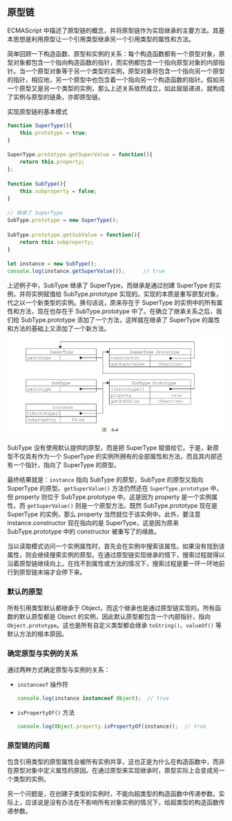 ## 原型链

ECMAScript 中描述了原型链的概念，并将原型链作为实现继承的主要方法。其基本思想是利用原型让一个引用类型继承另一个引用类型的属性和方法。

简单回顾一下构造函数、原型和实例的关系：每个构造函数都有一个原型对象，原型对象都包含一个指向构造函数的指针，而实例都包含一个指向原型对象的内部指针。当一个原型对象等于另一个类型的实例，原型对象将包含一个指向另一个原型的指针，相应地，另一个原型中也包含着一个指向另一个构造函数的指针。假如另一个原型又是另一个类型的实例，那么上述关系依然成立，如此层层递进，就构成了实例与原型的链条，亦即原型链。

实现原型链的基本模式

```js
function SuperType(){
    this.prototype = true;
}

SuperType.prototype.getSuperValue = function(){
    return this.property;
};

function SubType(){
    this.subproperty = false;
}

// 继承了 SuperType
SubType.prototype = new SuperType();

SubType.prototype.getSubValue = function(){
    return this.subproperty;
}

let instance = new SubType();
console.log(instance.getSuperValue());		// true
```

上述例子中，SubType 继承了 SuperType，而继承是通过创建 SuperType 的实例，并将实例赋值给 SubType.prototype 实现的。实现的本质是重写原型对象，代之以一个新类型的实例。换句话说，原来存在于 SuperType 的实例中的所有属性和方法，现在也存在于 SubType.prototype 中了。在确立了继承关系之后，我们给 SubType.prototype 添加了一个方法，这样就在继承了 SuperType 的属性和方法的基础上又添加了一个新方法。

![实现原型链的基本模式](../../images/4/ad450def-b38e-4245-84fe-0891b8d82161.png)

SubType 没有使用默认提供的原型，而是把 SuperType 赋值给它。于是，新原型不仅具有作为一个 SuperType 的实例所拥有的全部属性和方法，而且其内部还有一个指针，指向了 SuperType 的原型。

最终结果就是：`instance` 指向 SubType 的原型，SubType 的原型又指向 SuperType 的原型。`getSuperValue()` 方法仍然还在 `SuperType.prototype` 中，但 property 则位于 SubType.prototype 中。这是因为 property 是一个实例属性，而 `getSuperValue()` 则是一个原型方法。既然 SubType.prototype 现在是  SuperType 的实例，那么 property 当然就位于该实例中。此外，要注意 instance.constructor 现在指向的是 SuperType，这是因为原来 SubType.prototype 中的 constructor 被重写了的缘故。

当以读取模式访问一个实例属性时，首先会在实例中搜索该属性。如果没有找到该属性，则会继续搜索实例的原型。在通过原型链实现继承的情下，搜索过程就得以沿着原型链继续向上。在找不到属性或方法的情况下，搜索过程是要一环一环地前行到原型链末端才会停下来。

### 默认的原型

所有引用类型默认都继承于 Object，而这个继承也是通过原型链实现的。所有函数的默认原型都是 Object 的实例，因此默认原型都包含一个内部指针，指向 `Object.prototype`。这也是所有自定义类型都会继承 `toString()`、`valueOf()` 等默认方法的根本原因。

### 确定原型与实例的关系

通过两种方式确定原型与实例的关系：

- `instanceof` 操作符

  ```js
  console.log(instance instanceof Object);	// true
  ```

- `isPropertyOf()` 方法

  ```js
  console.log(Object.property.isPropertyOf(instance));	// true
  ```

### 原型链的问题

包含引用类型的原型属性会被所有实例共享，这也正是为什么在构造函数中，而非在原型对象中定义属性的原因。在通过原型来实现继承时，原型实际上会变成另一个类型的实例。

另一个问题是，在创建子类型的实例时，不能向超类型的构造函数中传递参数。实际上，应该说是没有办法在不影响所有对象实例的情况下，给超类型的构造函数传递参数。

